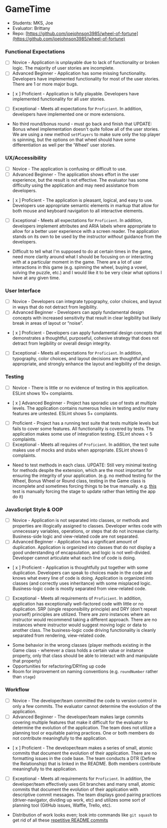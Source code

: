 # GameTime
* Students: MKS, Joe
* Evaluator: Brittany
* Repo: [https://github.com/joejohnson3985/wheel-of-fortune](https://github.com/joejohnson3985/wheel-of-fortune)

### Functional Expectations

* [ ] Novice - Application is unplayable due to lack of functionality or broken logic. The majority of user stories are incomplete.
* [ ] Advanced Beginner - Application has some missing functionality. Developers have implemented functionality for most of the user stories. There are 1 or more major bugs.
* [ x ] Proficient - Application is fully playable. Developers have implemented functionality for all user stories.
* [ ] Exceptional - Meets all expectations for `Proficient`. In addition, developers have implemented one or more extensions.

* No third round/bonus round - must go back and finish that UPDATE: Bonus wheel implementation doesn't quite follow all of the user stories. We are using a new method `setPlayers` to make sure only the top player is spinning, but the options on that wheel should have some differentiation as well per the 'Wheel' user stories.



### UX/Accessibility

* [ ] Novice - The application is confusing or difficult to use.
* [ ] Advanced Beginner - The application shows effort in the user experience, but the result is not effective. The evaluator has some difficulty using the application and may need assistance from developers.
* [ x ] Proficient - The application is pleasant, logical, and easy to use. Developers use appropriate semantic elements in markup that allow for both mouse and keyboard navigation to all interactive elements.
* [ ] Exceptional -  Meets all expectations for `Proficient`.  In addition, developers implement attributes and ARIA labels where appropriate to allow for a better user experience with a screen reader. The application stands on its own to be used by the instructor _without_ guidance from the developers.

* Difficult to tell what I'm supposed to do at certain times in the game, need more clarity around what I should be focusing on or interacting with at a particular moment in the game. There are a lot of user interactions in this game (e.g. spinning the wheel, buying a vowel, solving the puzzle, etc.) and I would like it to be very clear what options I have at any given time.



### User Interface

* [ ] Novice - Developers can integrate typography, color choices, and layout in ways that do not detract from legibility.
* [ ] Advanced Beginner - Developers can apply fundamental design concepts with increased sensitivity that result in clear legibility but likely break in areas of layout or “noise”.
* [ x ] Proficient - Developers can apply fundamental design concepts that demonstrates a thoughtful, purposeful, cohesive strategy that does not detract from legibility or overall design integrity.
* [ ] Exceptional - Meets all expectations for `Proficient`. In addition, typography, color choices, and layout decisions are thoughtful and appropriate, and strongly enhance the layout and legibility of the design.



### Testing

* [ ] Novice - There is little or no evidence of testing in this application. ESLint shows 10+ complaints.
* [ x ] Advanced Beginner - Project has sporadic use of tests at multiple levels. The application contains numerous holes in testing and/or many features are untested. ESLint shows 5+ complaints.
* [ ] Proficient - Project has a running test suite that tests multiple levels but fails to cover some features. All functionality is covered by tests. The application makes some use of integration testing. ESLint shows < 5 complaints.
* [ ] Exceptional - Meets all requires of `Proficient`. In addition, the test suite makes use of mocks and stubs when appropriate. ESLint shows 0 complaints.

* Need to test methods in each class. UPDATE: Still very minimal testing for methods despite the extension, which are the most important for ensuring the integrity of your application. (e.g. no method testing for the Wheel, Bonus Wheel or Round class, testing in the Game class is incomplete and sometimes forcing things to be true manually. e.g. [this](https://github.com/joejohnson3985/wheel-of-fortune/blob/master/test/Game-test.js#L38-L39) test is manually forcing the stage to update rather than letting the app do it)

### JavaScript Style & OOP

* [ ] Novice - Application is not separated into classes, or methods and properties are illogically assigned to classes. Developer writes code with unnecessary variables, operations, or steps that do not increase clarity. Business-side logic and view-related code are not separated.
* [ ] Advanced Beginner - Application has a significant amount of duplication. Application is organized into classes that do not display a good understanding of encapsulation, and logic is not well-divided. Developer cannot articulate what each line of code is doing. 
* [ x ] Proficient - Application is thoughtfully put together with some duplication. Developers can speak to choices made in the code and knows what every line of code is doing. Application is organized into classes (and correctly uses inheritance) with some misplaced logic. Business-logic code is mostly separated from view-related code. 
* [ ] Exceptional - Meets all requirements of `Proficient`. In addition, application has exceptionally well-factored code with little or no duplication. SRP (single responsibility principle) and DRY (don't repeat yourself) principles are utilized. There are _zero_ instances where an instructor would recommend taking a different approach. There are no instances where instructor would suggest moving logic or data to another class. The business-logic code driving functionality is cleanly separated from rendering, view-related code.

* Some behavior in the wrong classes (player methods existing in the Game class - wherever a class holds a certain value or instance property, only that class should be able to interact with and manipulate that property)
* Opportunities for refactoring/DRYing up code
* Room for improvement on naming conventions (e.g. `roundNumber` rather than `stage`)


### Workflow
* [ ] Novice - The developer/team committed the code to version control in only a few commits. The evaluator cannot determine the evolution of the application.
* [ ] Advanced Beginner - The developer/team makes large commits covering multiple features that make it difficult for the evaluator to determine the evolution of the application. The team does not utilize a planning tool or equitable pairing practices. One or both members do not contribute meaningfully to the application.
* [ x ] Proficient - The developer/team makes a series of small, atomic commits that document the evolution of their application. There are no formatting issues in the code base. The team conducts a DTR (Define the Relationship) that is linked in the README. Both members contribute meaningfully to the application.
* [ ] Exceptional - Meets all requirements for `Proficient`. In addition, the developer/team effectively uses Git branches and many small, atomic commits that document the evolution of their application with descriptive commit messages. The team displays good pairing practices (driver-navigator, dividing up work, etc) and utilizes some sort of planning tool (GitHub issues, Waffle, Trello, etc). 

* Distribution of work looks even; look into commands like `git squash` to get rid of all these [repetitive README commits](https://github.com/joejohnson3985/wheel-of-fortune/commits/master)

